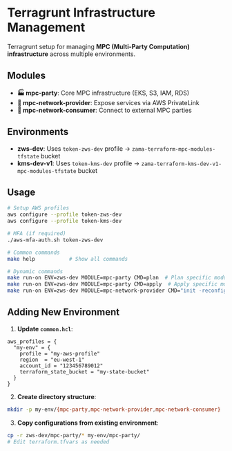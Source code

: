 # Terragrunt Infrastructure Management

Terragrunt setup for managing **MPC (Multi-Party Computation) infrastructure** across multiple environments.

## Modules

- **🏭 mpc-party**: Core MPC infrastructure (EKS, S3, IAM, RDS)
- **🌉 mpc-network-provider**: Expose services via AWS PrivateLink  
- **🔌 mpc-network-consumer**: Connect to external MPC parties

## Environments

- **zws-dev**: Uses `token-zws-dev` profile → `zama-terraform-mpc-modules-tfstate` bucket
- **kms-dev-v1**: Uses `token-kms-dev` profile → `zama-terraform-kms-dev-v1-mpc-modules-tfstate` bucket  

## Usage

```bash
# Setup AWS profiles
aws configure --profile token-zws-dev
aws configure --profile token-kms-dev

# MFA (if required)
./aws-mfa-auth.sh token-zws-dev

# Common commands
make help           # Show all commands

# Dynamic commands
make run-on ENV=zws-dev MODULE=mpc-party CMD=plan  # Plan specific module
make run-on ENV=zws-dev MODULE=mpc-party CMD=apply  # Apply specific module
make run-on ENV=zws-dev MODULE=mpc-network-provider CMD="init -reconfigure"  # Reconfigure specific module
```

## Adding New Environment

1. **Update `common.hcl`**:
```hcl
aws_profiles = {
  "my-env" = {
    profile = "my-aws-profile"
    region  = "eu-west-1"
    account_id = "123456789012"
    terraform_state_bucket = "my-state-bucket"
  }
}
```

2. **Create directory structure**:
```bash
mkdir -p my-env/{mpc-party,mpc-network-provider,mpc-network-consumer}
```

3. **Copy configurations from existing environment**:
```bash
cp -r zws-dev/mpc-party/* my-env/mpc-party/
# Edit terraform.tfvars as needed
```